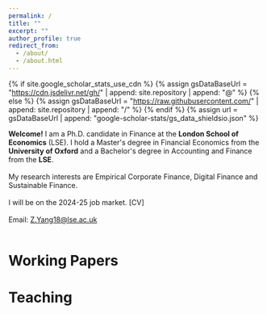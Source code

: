```yaml
---
permalink: /
title: ""
excerpt: ""
author_profile: true
redirect_from: 
  - /about/
  - /about.html
---
```


{% if site.google_scholar_stats_use_cdn %}
{% assign gsDataBaseUrl = "https://cdn.jsdelivr.net/gh/" | append: site.repository | append: "@" %}
{% else %}
{% assign gsDataBaseUrl = "https://raw.githubusercontent.com/" | append: site.repository | append: "/" %}
{% endif %}
{% assign url = gsDataBaseUrl | append: "google-scholar-stats/gs_data_shieldsio.json" %}

<span class='anchor' id='about-me'></span>

**Welcome!** I am a Ph.D. candidate in Finance at the **London School of Economics** (LSE). I hold a Master's degree in Financial Economics from the **University of Oxford** and a Bachelor's degree in Accounting and Finance from the **LSE**.
<br>
<br>
My research interests are Empirical Corporate Finance, Digital Finance and Sustainable Finance.
<br>
<br>
I will be on the 2024-25 job market. [CV]
<br>
<br>
Email: [Z.Yang18@lse.ac.uk](mailto:Z.Yang18@lse.ac.uk)
<br>
<br>
# Working Papers

# Teaching

